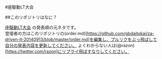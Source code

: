 #座駆動LT大会

##このリポジトリはなに？

[座駆動LT大会](http://gbdaitokai.doorkeeper.jp/events/12940) の発表順の元ネタです。  
登壇者の方はこのリポジトリの(order.md)[https://github.com/gbdaitokai/za-driven-lt-20140913/blob/master/order.md]を編集し、プルリクをぶっ飛ばして自分の発表内容を更新してください。
よくわからない人は(@razon)[https://twitter.com/razon]にリプライ飛ばすなりしてください。
